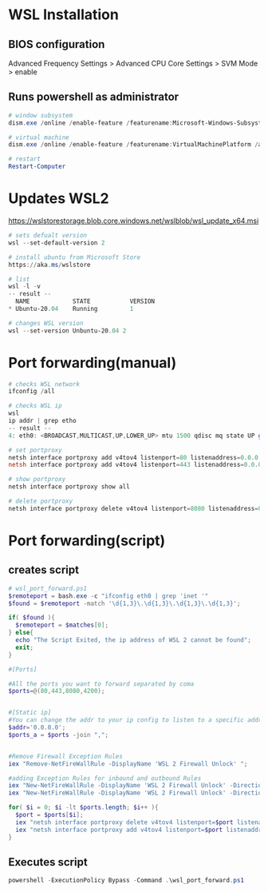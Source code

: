 # WSL Installation

## BIOS configuration
Advanced Frequency Settings > Advanced CPU Core Settings > SVM Mode > enable


## Runs powershell as administrator
```powershell
# window subsystem
dism.exe /online /enable-feature /featurename:Microsoft-Windows-Subsystem-Linux /all /norestart

# virtual machine
dism.exe /online /enable-feature /featurename:VirtualMachinePlatform /all /norestart

# restart
Restart-Computer
```

# Updates WSL2

<https://wslstorestorage.blob.core.windows.net/wslblob/wsl_update_x64.msi>

```powershell
# sets defualt version
wsl --set-default-version 2

# install ubuntu from Microsoft Store
https://aka.ms/wslstore

# list
wsl -l -v
-- result --
  NAME            STATE           VERSION
* Ubuntu-20.04    Running         1

# changes WSL version
wsl --set-version Unbuntu-20.04 2

```

# Port forwarding(manual)
```powershell
# checks WSL network
ifconfig /all

# checks WSL ip
wsl
ip addr | grep etho
-- result --
4: eth0: <BROADCAST,MULTICAST,UP,LOWER_UP> mtu 1500 qdisc mq state UP group default qlen 1000 inet 172.24.117.69/20 brd 172.24.127.255 scope global eth0

# set portproxy
netsh interface portproxy add v4tov4 listenport=80 listenaddress=0.0.0.0 connectport=80 connectaddress=172.24.117.69
netsh interface portproxy add v4tov4 listenport=443 listenaddress=0.0.0.0 connectport=443 connectaddress=172.24.117.69

# show portproxy
netsh interface portproxy show all

# delete portproxy
netsh interface portproxy delete v4tov4 listenport=8080 listenaddress=0.0.0.0
```

# Port forwarding(script)

## creates script
```powershell
# wsl_port_forward.ps1
$remoteport = bash.exe -c "ifconfig eth0 | grep 'inet '"
$found = $remoteport -match '\d{1,3}\.\d{1,3}\.\d{1,3}\.\d{1,3}';

if( $found ){
  $remoteport = $matches[0];
} else{
  echo "The Script Exited, the ip address of WSL 2 cannot be found";
  exit;
}

#[Ports]

#All the ports you want to forward separated by coma
$ports=@(80,443,8080,4200);


#[Static ip]
#You can change the addr to your ip config to listen to a specific address
$addr='0.0.0.0';
$ports_a = $ports -join ",";


#Remove Firewall Exception Rules
iex "Remove-NetFireWallRule -DisplayName 'WSL 2 Firewall Unlock' ";

#adding Exception Rules for inbound and outbound Rules
iex "New-NetFireWallRule -DisplayName 'WSL 2 Firewall Unlock' -Direction Outbound -LocalPort $ports_a -Action Allow -Protocol TCP";
iex "New-NetFireWallRule -DisplayName 'WSL 2 Firewall Unlock' -Direction Inbound -LocalPort $ports_a -Action Allow -Protocol TCP";

for( $i = 0; $i -lt $ports.length; $i++ ){
  $port = $ports[$i];
  iex "netsh interface portproxy delete v4tov4 listenport=$port listenaddress=$addr";
  iex "netsh interface portproxy add v4tov4 listenport=$port listenaddress=$addr connectport=$port connectaddress=$remoteport";
}
```
## Executes script
```powershell
powershell -ExecutionPolicy Bypass -Command .\wsl_port_forward.ps1
```

